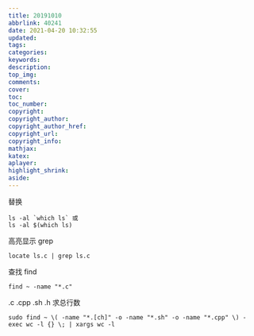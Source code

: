 ```yaml
---
title: 20191010
abbrlink: 40241
date: 2021-04-20 10:32:55
updated:
tags:
categories:
keywords:
description:
top_img:
comments:
cover:
toc:
toc_number:
copyright:
copyright_author:
copyright_author_href:
copyright_url:
copyright_info:
mathjax:
katex:
aplayer:
highlight_shrink:
aside:
---
```

替换

```
ls -al `which ls` 或
ls -al $(which ls)
```

高亮显示 grep

```
locate ls.c | grep ls.c
```

查找 find

```
find ~ -name "*.c"
```

.c .cpp .sh .h 求总行数

```
sudo find ~ \( -name "*.[ch]" -o -name "*.sh" -o -name "*.cpp" \) -exec wc -l {} \; | xargs wc -l
```
